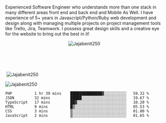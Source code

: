 
<br>

Experienced Software Engineer who understands more than one stack in many different areas front end and back end and Mobile As Well. 
I have experience of 5+ years in Javascript/Python/Ruby web development and design along with managing multiple projects on project management tools like Trello, Jira, Teamwork. I possess great design skills and a creative eye for the website to bring out the best in it!

<p align="center"> <img src="https://komarev.com/ghpvc/?username=Jajabenit250&label=Profile%20views&color=0e75b6&style=flat" alt="Jajabenit250" /> </p>
<br>
<br>
<br>
<p>&nbsp;<img align="center" src="https://github-readme-stats.vercel.app/api?username=Jajabenit250&show_icons=true&locale=en&cache_seconds=86400&theme=dark" alt="Jajabenit250" /></p>


<p><img align="center" src="https://github-readme-streak-stats.herokuapp.com/?user=Jajabenit250&cache_seconds=86400&theme=dark" alt="Jajabenit250" /></p>

<!--START_SECTION:waka-->

```text
PHP          1 hr 39 mins    ██████████████▓░░░░░░░░░░   59.32 %
JSON         32 mins         █████░░░░░░░░░░░░░░░░░░░░   19.67 %
TypeScript   17 mins         ██▓░░░░░░░░░░░░░░░░░░░░░░   10.20 %
HTML         9 mins          █▒░░░░░░░░░░░░░░░░░░░░░░░   05.53 %
CSS          3 mins          ▒░░░░░░░░░░░░░░░░░░░░░░░░   01.80 %
JavaScript   2 mins          ▒░░░░░░░░░░░░░░░░░░░░░░░░   01.65 %
```

<!--END_SECTION:waka-->


<!--<p><iframe width="600" height="600" src="https://ionicabizau.github.io/github-profile-languages/api.html?jajabenit250" frameborder="0"></iframe></p>-->

